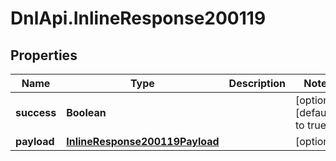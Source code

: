 # DnlApi.InlineResponse200119

## Properties
Name | Type | Description | Notes
------------ | ------------- | ------------- | -------------
**success** | **Boolean** |  | [optional] [default to true]
**payload** | [**InlineResponse200119Payload**](InlineResponse200119Payload.md) |  | [optional] 


